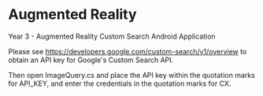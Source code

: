 # Augmented Reality
 Year 3 - Augmented Reality Custom Search Android Application

Please see https://developers.google.com/custom-search/v1/overview to obtain an API key for Google's Custom Search API. 

Then open ImageQuery.cs and place the API key within the quotation marks for API_KEY, and enter the credentials in the quotation marks for CX.
